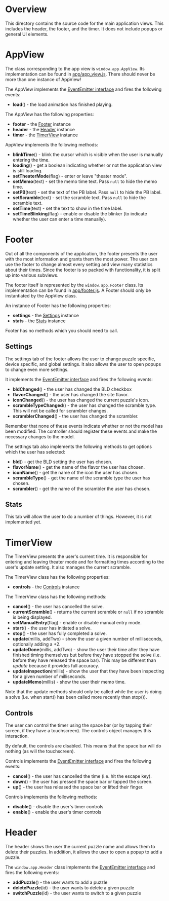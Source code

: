 # Overview

This directory contains the source code for the main application views. This includes the header, the footer, and the timer. It does not include popups or general UI elements.

# AppView

The class corresponding to the app view is `window.app.AppView`. Its implementation can be found in [app/app_view.js](app/app_view.js). There should never be more than one instance of AppView!

The AppView implements the [EventEmitter interface](../event_emitter.md) and fires the following events:

 * **load**() - the load animation has finished playing.

The AppView has the following properties:

 * **footer** - the [Footer](#footer-object) instance
 * **header** - the [Header](#header-object) instance
 * **timer** - the [TimerView](#timer-view-object) instance

AppView implements the following methods:

 * **blinkTime**() - blink the cursor which is visible when the user is manually entering the time.
 * **loading**() - get a boolean indicating whether or not the application view is still loading.
 * **setTheaterMode**(flag) - enter or leave "theater mode".
 * **setMemo**(text) - set the memo time text. Pass `null` to hide the memo time.
 * **setPB**(text) - set the text of the PB label. Pass `null` to hide the PB label.
 * **setScramble**(text) - set the scramble text. Pass `null` to hide the scramble text.
 * **setTime**(text) - set the text to show in the time label.
 * **setTimeBlinking**(flag) - enable or disable the blinker (to indicate whether the user can enter a time manually).

<a name="footer-object"></a>
# Footer

Out of all the components of the application, the footer presents the user with the most information and grants them the most power. The user can use the footer to change almost every setting and view many statistics about their times. Since the footer is so packed with functionality, it is split up into various subviews.

The footer itself is represented by the `window.app.Footer` class. Its implementation can be found in [app/footer.js](app/footer.js). A Footer should only be instantiated by the AppView class.

An instance of Footer has the following properties:

 * **settings** - the [Settings](#settings-object) instance
 * **stats** - the [Stats](#stats-object) instance

Footer has no methods which you should need to call.

<a name="settings-object"></a>
## Settings

The settings tab of the footer allows the user to change puzzle specific, device specific, and global settings. It also allows the user to open popups to change even more settings.

It implements the [EventEmitter interface](../event_emitter.md) and fires the following events:

 * **bldChanged**() - the user has changed the BLD checkbox
 * **flavorChanged**() - the user has changed the site flavor.
 * **iconChanged**() - the user has changed the current puzzle's icon.
 * **scrambleTypeChanged**() - the user has changed the scramble type. This will not be called for scrambler changes.
 * **scramblerChanged**() - the user has changed the scrambler.

Remember that none of these events indicate whether or not the model has been modified. The controller should register these events and make the necessary changes to the model.

The settings tab also implements the following methods to get options which the user has selected:

 * **bld**() - get the BLD setting the user has chosen.
 * **flavorName**() - get the name of the flavor the user has chosen.
 * **iconName**() - get the name of the icon the user has chosen.
 * **scrambleType**() - get the name of the scramble type the user has chosen.
 * **scrambler**() - get the name of the scrambler the user has chosen.

<a name="stats-object"></a>
## Stats

This tab will allow the user to do a number of things. However, it is not implemented yet.

<a name="timer-view-object"></a>
# TimerView

The TimerView presents the user's current time. It is responsible for entering and leaving theater mode and for formatting times according to the user's update setting. It also manages the current scramble.

The TimerView class has the following properties:

 * **controls** - the [Controls](#timer-controls-object) instance

The TimerView class has the following methods:

 * **cancel**() - the user has cancelled the solve.
 * **currentScramble**() - returns the current scramble or `null` if no scramble is being displayed.
 * **setManualEntry**(flag) - enable or disable manual entry mode.
 * **start**() - the user has initiated a solve.
 * **stop**() - the user has fully completed a solve.
 * **update**(millis, addTwo) - show the user a given number of milliseconds, optionally adding a +2.
 * **updateDone**(millis, addTwo) - show the user their time after they have finished timing themselves but before they have stopped the solve (i.e. before they have released the space bar). This may be different than *update* because it provides full accuracy.
 * **updateInspection**(millis) - show the user that they have been inspecting for a given number of milliseconds.
 * **updateMemo**(millis) - show the user their memo time.

Note that the update methods should only be called while the user is doing a solve (i.e. when start() has been called more recently than stop()).

<a name="timer-controls-object"></a>
## Controls

The user can control the timer using the space bar (or by tapping their screen, if they have a touchscreen). The controls object manages this interaction.

By default, the controls are disabled. This means that the space bar will do nothing (as will the touchscreen).

Controls implements the [EventEmitter interface](../event_emitter.md) and fires the following events:

 * **cancel**() - the user has cancelled the time (i.e. hit the escape key).
 * **down**() - the user has pressed the space bar or tapped the screen.
 * **up**() - the user has released the space bar or lifted their finger.

Controls implements the following methods:

 * **disable**() - disable the user's timer controls
 * **enable**() - enable the user's timer controls

<a name="header-object"></a>
# Header

The header shows the user the current puzzle name and allows them to delete their puzzles. In addition, it allows the user to open a popup to add a puzzle.

The `window.app.Header` class implements the [EventEmitter interface](../event_emitter.md) and fires the following events:

 * **addPuzzle**() - the user wants to add a puzzle
 * **deletePuzzle**(id) - the user wants to delete a given puzzle
 * **switchPuzzle**(id) - the user wants to switch to a given puzzle
